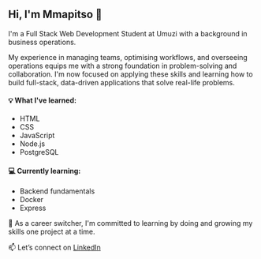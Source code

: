 ## Hi, I'm Mmapitso 👋

I'm a Full Stack Web Development Student at Umuzi with a background in business operations.

My experience in managing teams, optimising workflows, and overseeing operations equips me with a strong foundation in problem-solving and collaboration. I'm now focused on applying these skills and learning how to build full-stack, data-driven applications that solve real-life problems.

#### 💡 What I've learned:
- HTML
- CSS
- JavaScript
- Node.js
- PostgreSQL

#### 💻 Currently learning:
- Backend fundamentals
- Docker
- Express

🌱 As a career switcher, I'm committed to learning by doing and growing my skills one project at a time.

📫 Let’s connect on [LinkedIn](www.linkedin.com/in/mmapitso-mashilo)
<!--
**itspitso/itspitso** is a ✨ _special_ ✨ repository because its `README.md` (this file) appears on your GitHub profile.

Here are some ideas to get you started:

- 🔭 I’m currently working on ...
- 🌱 I’m currently learning ...
- 👯 I’m looking to collaborate on ...
- 🤔 I’m looking for help with ...
- 💬 Ask me about ...
- 📫 How to reach me: ...
- 😄 Pronouns: ...
- ⚡ Fun fact: ...
-->
